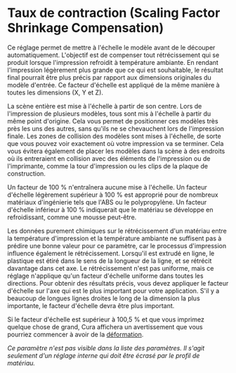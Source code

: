 Taux de contraction (Scaling Factor Shrinkage Compensation)
====
<!--if cura_version >= 4.8-->Ce réglage permet de mettre à l'échelle le modèle avant de le découper automatiquement. L'objectif est de compenser tout rétrécissement qui se produit lorsque l'impression refroidit à température ambiante. En rendant l'impression légèrement plus grande que ce qui est souhaitable, le résultat final pourrait être plus précis par rapport aux dimensions originales du modèle d'entrée. Ce facteur d'échelle est appliqué de la même manière à toutes les dimensions (X, Y et Z).

La scène entière est mise à l'échelle à partir de son centre. Lors de l'impression de plusieurs modèles, tous sont mis à l'échelle à partir du même point d'origine. Cela vous permet de positionner ces modèles très près les uns des autres, sans qu'ils ne se chevauchent lors de l'impression finale. Les zones de collision des modèles sont mises à l'échelle, de sorte que vous pouvez voir exactement où votre impression va se terminer. Cela vous évitera également de placer les modèles dans la scène à des endroits où ils entreraient en collision avec des éléments de l'impression ou de l'imprimante, comme la tour d'impression ou les clips de la plaque de construction.

Un facteur de 100 % n'entraînera aucune mise à l'échelle. Un facteur d'échelle légèrement supérieur à 100 % est approprié pour de nombreux matériaux d'ingénierie tels que l'ABS ou le polypropylène. Un facteur d'échelle inférieur à 100 % indiquerait que le matériau se développe en refroidissant, comme une mousse peut-être.

Les données purement chimiques sur le rétrécissement d'un matériau entre la température d'impression et la température ambiante ne suffisent pas à prédire une bonne valeur pour ce paramètre, car le processus d'impression influence également le rétrécissement. Lorsqu'il est extrudé en ligne, le plastique est étiré dans le sens de la longueur de la ligne, et se rétrécit davantage dans cet axe. Le rétrécissement n'est pas uniforme, mais ce réglage n'applique qu'un facteur d'échelle uniforme dans toutes les directions. Pour obtenir des résultats précis, vous devez appliquer le facteur d'échelle sur l'axe qui est le plus important pour votre application. S'il y a beaucoup de longues lignes droites le long de la dimension la plus importante, le facteur d'échelle devra être plus important.

Si le facteur d'échelle est supérieur à 100,5 % et que vous imprimez quelque chose de grand, Cura affichera un avertissement que vous pourriez commencer à avoir de la [déformation](../troubleshooting/warping.md).<!--endif-->

<!--if cura_version < 4.8:This is a descriptive setting, letting Cura know how much the material shrinks when it cools down from the printing temperature to room temperature.

This setting is currently not used for slicing. It is currently only used to display a warning to the user when printing large things if the shrinkage ratio is larger than 0.5%.
-->

*Ce paramètre n'est pas visible dans la liste des paramètres. Il s'agit seulement d'un réglage interne qui doit être écrasé par le profil de matériau.*

